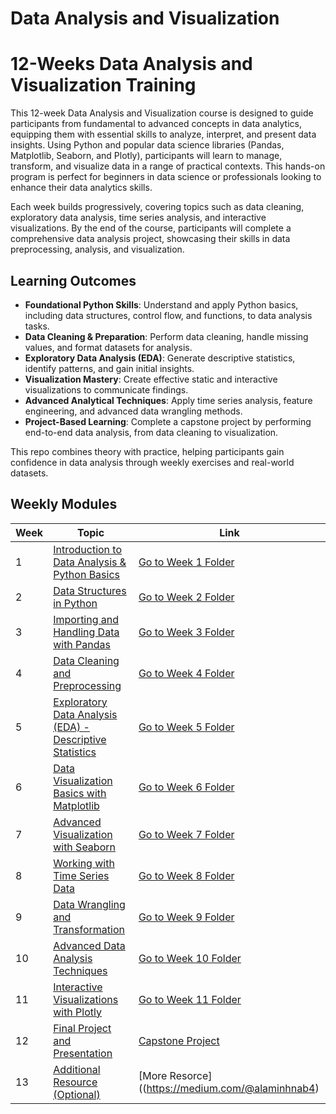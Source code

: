 # Data Analysis and Visualization

# 12-Weeks Data Analysis and Visualization Training

This 12-week Data Analysis and Visualization course is designed to guide participants from fundamental to advanced concepts in data analytics, equipping them with essential skills to analyze, interpret, and present data insights. Using Python and popular data science libraries (Pandas, Matplotlib, Seaborn, and Plotly), participants will learn to manage, transform, and visualize data in a range of practical contexts. This hands-on program is perfect for beginners in data science or professionals looking to enhance their data analytics skills.

Each week builds progressively, covering topics such as data cleaning, exploratory data analysis, time series analysis, and interactive visualizations. By the end of the course, participants will complete a comprehensive data analysis project, showcasing their skills in data preprocessing, analysis, and visualization.

## Learning Outcomes

- **Foundational Python Skills**: Understand and apply Python basics, including data structures, control flow, and functions, to data analysis tasks.
- **Data Cleaning & Preparation**: Perform data cleaning, handle missing values, and format datasets for analysis.
- **Exploratory Data Analysis (EDA)**: Generate descriptive statistics, identify patterns, and gain initial insights.
- **Visualization Mastery**: Create effective static and interactive visualizations to communicate findings.
- **Advanced Analytical Techniques**: Apply time series analysis, feature engineering, and advanced data wrangling methods.
- **Project-Based Learning**: Complete a capstone project by performing end-to-end data analysis, from data cleaning to visualization.

This repo combines theory with practice, helping participants gain confidence in data analysis through weekly exercises and real-world datasets.


## Weekly Modules

| Week | Topic                                                                                         | Link                                           |
|------|-----------------------------------------------------------------------------------------------|------------------------------------------------|
| 1    | [Introduction to Data Analysis & Python Basics](./Week_01)                                    | [Go to Week 1 Folder](./Week_01)               |
| 2    | [Data Structures in Python](./Week_02)                                                        | [Go to Week 2 Folder](./Week_02)               |
| 3    | [Importing and Handling Data with Pandas](./Week_03)                                          | [Go to Week 3 Folder](./Week_03)               |
| 4    | [Data Cleaning and Preprocessing](./Week_04)                                                  | [Go to Week 4 Folder](./Week_04)               |
| 5    | [Exploratory Data Analysis (EDA) - Descriptive Statistics](./Week_05)                         | [Go to Week 5 Folder](./Week_05)               |
| 6    | [Data Visualization Basics with Matplotlib](./Week_06)                                        | [Go to Week 6 Folder](./Week_06)               |
| 7    | [Advanced Visualization with Seaborn](./Week_07)                                              | [Go to Week 7 Folder](./Week_07)               |
| 8    | [Working with Time Series Data](./Week_08)                                                    | [Go to Week 8 Folder](./Week_08)               |
| 9    | [Data Wrangling and Transformation](./Week_09)                                                | [Go to Week 9 Folder](./Week_09)               |
| 10   | [Advanced Data Analysis Techniques](./Week_10)                                                | [Go to Week 10 Folder](./Week_10)              |
| 11   | [Interactive Visualizations with Plotly](./Week_11)                                           | [Go to Week 11 Folder](./Week_11)              |
| 12   | [Final Project and Presentation](./Week_12/Capstone_Project_1.ipynb)                                                   | [Capstone Project](./Week_12/Capstone_Project_1.ipynb)          |
| 13   | [Additional Resource (Optional)](https://medium.com/@alaminhnab4)                                                   | [More Resorce]((https://medium.com/@alaminhnab4)         |
